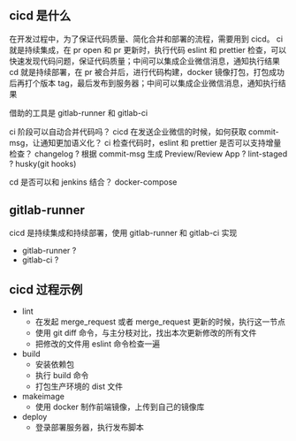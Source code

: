 ## cicd 是什么

在开发过程中，为了保证代码质量、简化合并和部署的流程，需要用到 cicd。
ci 就是持续集成，在 pr open 和 pr 更新时，执行代码 eslint 和 prettier 检查，可以快速发现代码问题，保证代码质量；中间可以集成企业微信消息，通知执行结果
cd 就是持续部署，在 pr 被合并后，进行代码构建，docker 镜像打包，打包成功后再打个版本 tag，最后发布到服务器；中间可以集成企业微信消息，通知执行结果

借助的工具是 gitlab-runner 和 gitlab-ci

ci 阶段可以自动合并代码吗？
cicd 在发送企业微信的时候，如何获取 commit-msg，让通知更加语义化？
ci 检查代码时，eslint 和 prettier 是否可以支持增量检查？
changelog ? 根据 commit-msg 生成
Preview/Review App ?
lint-staged ?
husky(git hooks)

cd 是否可以和 jenkins 结合？
docker-compose

## gitlab-runner

cicd 是持续集成和持续部署，使用 gitlab-runner 和 gitlab-ci 实现

- gitlab-runner ?
- gitlab-ci ?

<!-- stages:
  - install
  - build
  - makeimage
  - publish
  - buildNotify
  - deploy

include:
  - local: .gitlab/ci/build.yaml
  - local: .gitlab/ci/publish.yaml
  - local: '.gitlab-ci-payroll.yml'

image: node:14.15.0

variables:
  SSH_OPTS: '-o UserKnownHostsFile=/dev/null -o StrictHostKeyChecking=no'
  PAYROLL_IMAGE_PATH: harbor.peoplus.cn/f2e/venus/venus-frontend/feature/payroll:latest
  PERFORMANCE_IMAGE_PATH: harbor.peoplus.cn/performance/venusweb:pmu-last
  WeChat_KEY: b8a8681b-2e3f-400c-bb7c-1a0fa05b7978

.cache: &cache
  key: '${CI_PROJECT_PATH}-${CI_COMMIT_REF_SLUG}'
  paths:
    - ci_cache/
    - node_modules/

### stable/commission 分支
build_stable_commission_job:
  stage: build
  cache:
    <<: *cache
  script:
    - mkdir -p /usr/local/ci_yarn_cache
    - set NODE_OPTIONS=--max-old-space-size=4096
    - yarn config set cache-folder /usr/local/ci_yarn_cache
    - yarn config set registry https://registry.npmmirror.com
    - rm -rf node_modules/
    - yarn install
    - NODE_OPTIONS=--max_old_space_size=8192 yarn run build-all develop commission login f2e
  artifacts:
    paths:
      - dist/
      - Dockerfile
  only:
    - feature/commission
    - stable/commission

makeimage_stable_commission_job:
  image: docker:stable
  services:
    - docker:dind
  before_script:
    - docker info
  stage: makeimage
  script:
    - docker build --pull -t harbor.peoplus.cn/peoplus-v2/venusweb:test .
    - docker login -u ${HARBOR_USERNAME} -p ${HARBOR_PASSWORD} http://harbor.peoplus.cn
    - docker push harbor.peoplus.cn/peoplus-v2/venusweb:test
    - docker rmi harbor.peoplus.cn/peoplus-v2/venusweb:test
  only:
    - feature/commission
    - stable/commission

deploy_stable_commission_job:
  stage: deploy
  before_script:
    - 'which ssh-agent || ( apt-get update -y && apt-get install openssh-client -y )'
    - eval $(ssh-agent -s)
    - echo "${DEPLOY_TEST_SSH_KEY}" | tr -d '\r' | ssh-add - > /dev/null
    - mkdir -p ~/.ssh
    - chmod 700 ~/.ssh
  script:
    - ssh $SSH_OPTS ${DEPLOY_TEST_HOST} -p ${SSH_PORT}  "docker pull harbor.peoplus.cn/peoplus-v2/venusweb:test; docker pull harbor.peoplus.cn/venus/loopback:test; eroadctl proxima_test reload;"
    - echo "http://${DEPLOY_TEST_HOST}:${DEPLOY_TEST_PORT}"
  only:
    - feature/commission
    - stable/commission
  when: manual -->

## cicd 过程示例

- lint
  - 在发起 merge_request 或者 merge_request 更新的时候，执行这一节点
  - 使用 git diff 命令，与主分枝对比，找出本次更新修改的所有文件
  - 把修改的文件用 eslint 命令检查一遍
- build
  - 安装依赖包
  - 执行 build 命令
  - 打包生产环境的 dist 文件
- makeimage
  - 使用 docker 制作前端镜像，上传到自己的镜像库
- deploy
  - 登录部署服务器，执行发布脚本
